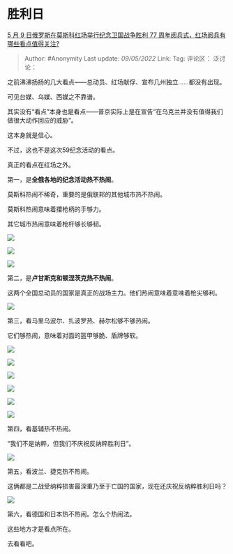 # 胜利日
[5 月 9 日俄罗斯在莫斯科红场举行纪念卫国战争胜利 77 周年阅兵式，红场阅兵有哪些看点值得关注?](https://www.zhihu.com/question/531937490/answer/2478641541)

> Author: #Anonymity
> Last update: *09/05/2022*
> Link:
> Tag:
> 评论区：
> 泛讨论：

之前沸沸扬扬的几大看点——总动员、红场献俘、宣布几州独立……都没有出现。

可见台媒、乌媒、西媒之不靠谱。

其实没有“看点”本身也是看点——普京实际上是在宣告“在乌克兰并没有值得我们做很大动作回应的威胁”。

这本身就是信心。

不过，这也不是这次59纪念活动的看点。

真正的看点在红场之外。

第一，是**全俄各地的纪念活动热不热闹**。

莫斯科热闹不稀奇，重要的是俄联邦的其他城市热不热闹。

莫斯科热闹意味着攥枪柄的手够力。

其它城市热闹意味着枪杆够长够韧。

![](https://pic1.zhimg.com/50/v2-5b61769c52a422472145c214e128779b_720w.jpg?source=1940ef5c)

![](https://pic3.zhimg.com/50/v2-3e04e64964ff1ec98ec59d97dfdb75a0_720w.jpg?source=1940ef5c)

![](https://pica.zhimg.com/50/v2-f5fdf1cde89044a041de1f9a4b5f49d0_720w.jpg?source=1940ef5c)

第二，是**卢甘斯克和顿涅茨克热不热闹**。

这两个全国总动员的国家是真正的战场主力。他们热闹意味着意味着枪尖够利。

![](https://pic3.zhimg.com/50/v2-b8cd1fc00a34339d1d3039350cf0f257_720w.jpg?source=1940ef5c)

第三，看马里乌波尔、扎波罗热、赫尔松够不够热闹。

它们够热闹，意味着对面的盔甲够脆、盾牌够软。

![](https://pica.zhimg.com/50/v2-bc387468155f3251416b08a16b050fc2_720w.jpg?source=1940ef5c)

![](https://pic1.zhimg.com/50/v2-38081f5097c46448bc9b37f1fe6e2570_720w.jpg?source=1940ef5c)

![](https://pic3.zhimg.com/50/v2-08202adc89ac1b364e55d05fd8906292_720w.jpg?source=1940ef5c)

![](https://pic1.zhimg.com/50/v2-7809812767b8d2aebd924de09cd6d385_720w.jpg?source=1940ef5c)

![](https://pica.zhimg.com/50/v2-264659d3f856a439c467bf08afdb2a26_720w.jpg?source=1940ef5c)

![](https://pic2.zhimg.com/50/v2-2a7e2f4e3bdb5438d6b6047d204986a1_720w.jpg?source=1940ef5c)

第四，看基辅热不热闹。

“我们不是纳粹，但我们不庆祝反纳粹胜利日”。

![](https://pic3.zhimg.com/50/v2-b695c6d792a8f5e136d15c1a28513499_720w.jpg?source=1940ef5c)

第五，看波兰、捷克热不热闹。

这俩都是二战受纳粹损害最深重乃至于亡国的国家，现在还庆祝反纳粹胜利日吗？

![](https://pic2.zhimg.com/50/v2-fedf5a132353d987467819edd1c06567_720w.jpg?source=1940ef5c)

第六，看德国和日本热不热闹。怎么个热闹法。

这些地方才是看点所在。

去看看吧。
